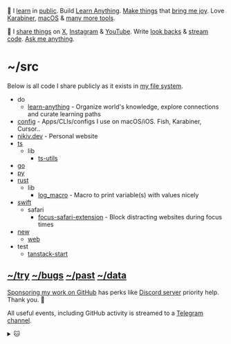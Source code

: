 👋 I [learn](https://wiki.nikiv.dev/sharing/everything-I-know) in [public](https://wiki.nikiv.dev/). Build [Learn Anything](https://github.com/learn-anything/learn-anything.xyz). [Make things](https://23-personal.nikiv.dev/projects) that [bring me joy](https://23-personal.nikiv.dev/likes). Love [Karabiner](https://wiki.nikiv.dev/macOS/apps/karabiner/), [macOS](https://github.com/nikitavoloboev/config) & [many more tools](https://wiki.nikiv.dev/sharing/my-workflow).

💛 I [share things](https://wiki.nikiv.dev/sharing/) on [X](https://twitter.com/nikitavoloboev), [Instagram](https://www.instagram.com/nikitavoloboev) & [YouTube](https://www.youtube.com/channel/UCEKqrUfr_FMKIO9XSJS4vDw). Write [look backs](https://wiki.nikiv.dev/looking-back/) & [stream code](https://www.youtube.com/@nikitavoloboev/streams). [Ask me anything](https://github.com/nikitavoloboev/ama).

# ~/src

Below is all code I share publicly as it exists in [my file system](https://wiki.nikiv.dev/unix/my-file-system).

- do
  - [learn-anything](https://github.com/learn-anything/learn-anything) - Organize world's knowledge, explore connections and curate learning paths
- [config](https://github.com/nikitavoloboev/config) - Apps/CLIs/configs I use on macOS/iOS. Fish, Karabiner, Cursor..
- [nikiv.dev](https://github.com/nikitavoloboev/nikiv.dev) - Personal website
- [ts](https://github.com/nikitavoloboev/ts)
  - lib
    - [ts-utils](https://github.com/nikitavoloboev/ts-utils)
- [go](https://github.com/nikitavoloboev/go)
- [py](https://github.com/nikitavoloboev/py)
- [rust](https://github.com/nikitavoloboev/rust)
  - lib
    - [log_macro](https://github.com/nikitavoloboev/log_macro) - Macro to print variable(s) with values nicely
- [swift](https://github.com/nikitavoloboev/swift)
  - safari
    - [focus-safari-extension](https://github.com/nikitavoloboev/focus-safari-extension) - Block distracting websites during focus times
- [new](https://github.com/nikitavoloboev/new)
  - [web](https://github.com/nikitavoloboev/new-web)
- test
  - [tanstack-start](https://github.com/nikitavoloboev/tanstack-start)

## [~/try](ttps://github.com/nikitavoloboev/try) [~/bugs](https://github.com/nikitavoloboev/bugs) [~/past](https://github.com/nikitavoloboev/past) [~/data](https://github.com/nikitavoloboev/data)

[Sponsoring my work on GitHub](https://github.com/sponsors/nikitavoloboev) has perks like [Discord server](https://discord.com/invite/TVafwaD23d) priority help. Thank you. 🖤

All useful events, including GitHub activity is streamed to a [Telegram channel](https://t.me/nikivi_log).

<details><summary>🐱</summary>
  <br/>
  <a href="https://nikiv.dev">
    <img width="800" heigth="200" src="https://raw.githubusercontent.com/nikitavoloboev/nikitavoloboev/main/cat.jpg"></img>
  </a>
</details>

<!-- TODO: add [3d] to entries for time before last commit of repo, automate daily snapshot -->
<!-- TODO: do it as part of website, richer -->
